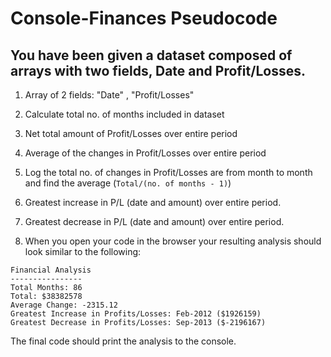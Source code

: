 # Console-Finances Pseudocode

## You have been given a dataset composed of arrays with two fields, Date and Profit/Losses.

1. Array of 2 fields: "Date" , "Profit/Losses"
2. Calculate total no. of months included in dataset
3. Net total amount of Profit/Losses over entire period
4. Average of the changes in Profit/Losses over entire period
5. Log the total no. of changes in Profit/Losses are from month to month and find the average (`Total/(no. of months - 1)`) 
6. Greatest increase in P/L (date and amount)
over entire period.
7. Greatest decrease in P/L (date and amount)
over entire period.

8. When you open your code in the browser your resulting analysis should look similar to the following:

  ```text
  Financial Analysis 
  ----------------
  Total Months: 86
  Total: $38382578
  Average Change: -2315.12
  Greatest Increase in Profits/Losses: Feb-2012 ($1926159)
  Greatest Decrease in Profits/Losses: Sep-2013 ($-2196167)
  ```

The final code should print the analysis to the console.